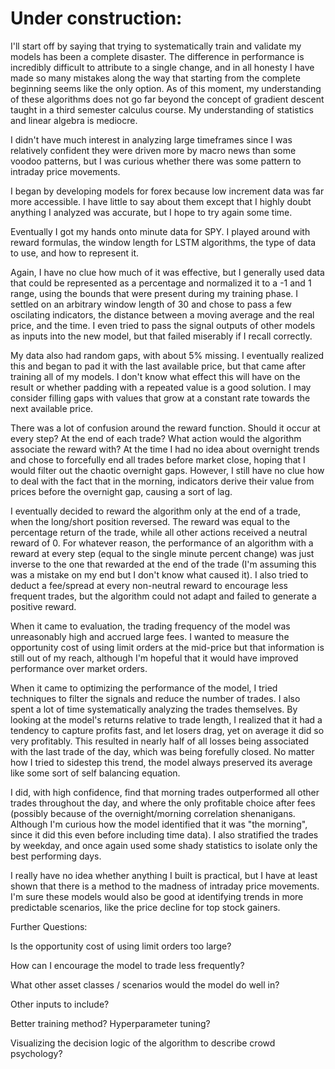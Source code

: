 # Under construction:

I'll start off by saying that trying to systematically train and validate my models has been a complete disaster. The difference in performance is incredibly difficult to attribute to a single change, and in all honesty I have made so many mistakes along the way that starting from the complete beginning seems like the only option. As of this moment, my understanding of these algorithms does not go far beyond the concept of gradient descent taught in a third semester calculus course. My understanding of statistics and linear algebra is mediocre. 

I didn't have much interest in analyzing large timeframes since I was relatively confident they were driven more by macro news than some voodoo patterns, but I was curious whether there was some pattern to intraday price movements. 

I began by developing models for forex because low increment data was far more accessible. I have little to say about them except that I highly doubt anything I analyzed was accurate, but I hope to try again some time. 

Eventually I got my hands onto minute data for SPY. I played around with reward formulas, the window length for LSTM algorithms, the type of data to use, and how to represent it. 

Again, I have no clue how much of it was effective, but I generally used data that could be represented as a percentage and normalized it to a -1 and 1 range, using the bounds that were present during my training phase. I settled on an arbitrary window length of 30 and chose to pass a few oscilating indicators, the distance between a moving average and the real price, and the time. I even tried to pass the signal outputs of other models as inputs into the new model, but that failed miserably if I recall correctly.   

My data also had random gaps, with about 5% missing. I eventually realized this and began to pad it with the last available price, but that came after training all of my models. I don't know what effect this will have on the result or whether padding with a repeated value is a good solution. I may consider filling gaps with values that grow at a constant rate towards the next available price. 

There was a lot of confusion around the reward function. Should it occur at every step? At the end of each trade? What action would the algorithm associate the reward with? At the time I had no idea about overnight trends and chose to forcefully end all trades before market close, hoping that I would filter out the chaotic overnight gaps. However, I still have no clue how to deal with the fact that in the morning, indicators derive their value from prices before the overnight gap, causing a sort of lag. 

I eventually decided to reward the algorithm only at the end of a trade, when the long/short position reversed. The reward was equal to the percentage return of the trade, while all other actions received a neutral reward of 0. For whatever reason, the performance of an algorithm with a reward at every step (equal to the single minute percent change) was just inverse to the one that rewarded at the end of the trade (I'm assuming this was a mistake on my end but I don't know what caused it). I also tried to deduct a fee/spread at every non-neutral reward to encourage less frequent trades, but the algorithm could not adapt and failed to generate a positive reward.

When it came to evaluation, the trading frequency of the model was unreasonably high and accrued large fees. I wanted to measure the opportunity cost of using limit orders at the mid-price but that information is still out of my reach, although I'm hopeful that it would have improved performance over market orders.

When it came to optimizing the performance of the model, I tried techniques to filter the signals and reduce the number of trades. I also spent a lot of time systematically analyzing the trades themselves. By looking at the model's returns relative to trade length, I realized that it had a tendency to capture profits fast, and let losers drag, yet on average it did so very profitably. This resulted in nearly half of all losses being associated with the last trade of the day, which was being forefully closed. No matter how I tried to sidestep this trend, the model always preserved its average like some sort of self balancing equation. 

I did, with high confidence, find that morning trades outperformed all other trades throughout the day, and where the only profitable choice after fees (possibly because of the overnight/morning correlation shenanigans. Although I'm curious how the model identified that it was "the morning", since it did this even before including time data). I also stratified the trades by weekday, and once again used some shady statistics to isolate only the best performing days.  

I really have no idea whether anything I built is practical, but I have at least shown that there is a method to the madness of intraday price movements. I'm sure these models would also be good at identifying trends in more predictable scenarios, like the price decline for top stock gainers. 

Further Questions:

Is the opportunity cost of using limit orders too large?

How can I encourage the model to trade less frequently?

What other asset classes / scenarios would the model do well in? 

Other inputs to include?

Better training method? Hyperparameter tuning?

Visualizing the decision logic of the algorithm to describe crowd psychology?
